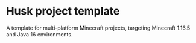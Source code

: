 # Husk project template
A template for multi-platform Minecraft projects, targeting Minecraft 1.16.5 and Java 16 environments.